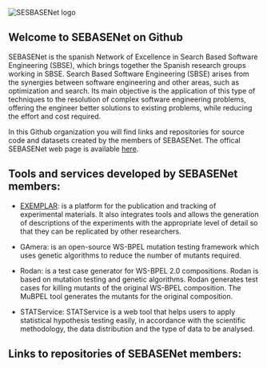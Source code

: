 ![SESBASENet logo](https://www.uco.es/investigacion/proyectos/SEBASENet/images/LogoSEBASENet.png)

## Welcome to SEBASENet on Github

SEBASENet is the spanish Network of Excellence in Search Based Software Engineering (SBSE), which brings together the Spanish research groups working in SBSE.
Search Based Software Engineering (SBSE) arises from the synergies between software engineering and other areas, such as optimization and search. Its main objective is the application of this type of techniques to the resolution of complex software engineering problems, offering the engineer better solutions to existing problems, while reducing the effort and cost required.

In this Github organization you will find links and  repositories for source code and datasets created by the members of SEBASENet.
The offical SEBASENet web page is available [here](https://www.uco.es/investigacion/proyectos/SEBASENet/index.php?title=P%C3%A1gina_principal).

## Tools and services developed by SEBASENet members:

* [EXEMPLAR](https://exemplar.us.es): is a platform for the publication and tracking of experimental materials. It also integrates tools and allows the generation of descriptions of the experiments with the appropriate level of detail so that they can be replicated by other researchers.

* GAmera: is an open-source WS-BPEL mutation testing framework which uses genetic algorithms to reduce the number of mutants required.

* Rodan: is a test case generator for WS-BPEL 2.0 compositions. Rodan is based on mutation testing and genetic algorithms. Rodan generates test cases for killing mutants of the original WS-BPEL composition. The MuBPEL tool generates the mutants for the original composition.

* STATService: STATService is a web tool that helps users to apply statistical hypothesis testing easily, in accordance with the scientific methodology, the data distribution and the type of data to be analysed.

## Links to repositories of SEBASENet members:



